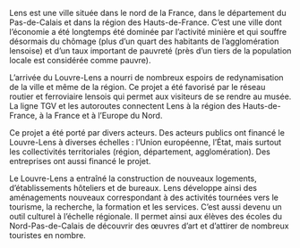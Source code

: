 Lens est une ville située dans le nord de la France, dans le département du Pas-de-Calais et dans la région des Hauts-de-France. C’est une ville dont l’économie a été longtemps été dominée par l’activité minière et qui souffre désormais du chômage (plus d’un quart des habitants de l’agglomération lensoise) et d’un taux important de pauvreté (près d’un tiers de la population locale est considérée comme pauvre).   

L’arrivée du Louvre-Lens a nourri de nombreux espoirs de redynamisation de la ville et même de la région. Ce projet a été favorisé par le réseau routier et ferroviaire lensois qui permet aux visiteurs de se rendre au musée. La ligne TGV et les autoroutes connectent Lens à la région des Hauts-de-France, à la France et à l’Europe du Nord.

Ce projet a été porté par divers acteurs. Des acteurs publics ont financé le Louvre-Lens à diverses échelles : l’Union européenne, l’État, mais surtout les collectivités territoriales (région, département, agglomération). Des entreprises ont aussi financé le projet.

Le Louvre-Lens a entraîné la construction de nouveaux logements, d’établissements hôteliers et de bureaux. Lens développe ainsi des aménagements nouveaux correspondant à des activités tournées vers le tourisme, la recherche, la formation et les services. C’est aussi devenu un outil culturel à l’échelle régionale. Il permet ainsi aux élèves des écoles du Nord-Pas-de-Calais de découvrir des œuvres d’art et d’attirer de nombreux touristes en nombre. 